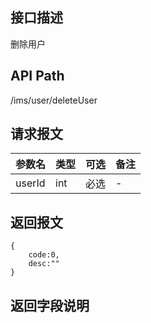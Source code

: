 ## 接口描述
删除用户
## API Path
/ims/user/deleteUser
## 请求报文
|参数名|类型|可选|备注|
|------|----|----|----|
|userId|int|必选|-|

## 返回报文
	{
		code:0,
		desc:""
	}
	
## 返回字段说明
